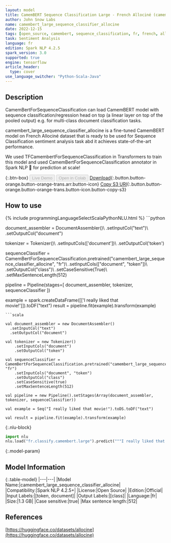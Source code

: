 ```yaml
---
layout: model
title: CamemBERT Sequence Classification Large - French Allociné (camembert_large_sequence_classifier_allocine)
author: John Snow Labs
name: camembert_large_sequence_classifier_allocine
date: 2022-12-15
tags: [open_source, camembert, sequence_classification, fr, french, allocine, sentiment, sentiment_analysis, tensorflow]
task: Sentiment Analysis
language: fr
edition: Spark NLP 4.2.5
spark_version: 3.0
supported: true
engine: tensorflow
article_header:
  type: cover
use_language_switcher: "Python-Scala-Java"
---
```


## Description

CamemBertForSequenceClassification can load CamemBERT model with sequence classification/regression head on top (a linear layer on top of the pooled output) e.g. for multi-class document classification tasks.

camembert_large_sequence_classifier_allocine is a fine-tuned CamemBERT model on French Allociné dataset that is ready to be used for Sequence Classification sentiment analysis task abd it achieves state-of-the-art performance.

We used TFCamembertForSequenceClassification in Transformers to train this model and used CamemBertForSequenceClassification annotator in Spark NLP 🚀 for prediction at scale!

{:.btn-box}
<button class="button button-orange" disabled>Live Demo</button>
<button class="button button-orange" disabled>Open in Colab</button>
[Download](https://s3.amazonaws.com/auxdata.johnsnowlabs.com/public/models/camembert_large_sequence_classifier_allocine_fr_4.2.5_3.0_1671101440202.zip){:.button.button-orange.button-orange-trans.arr.button-icon}
[Copy S3 URI](s3://auxdata.johnsnowlabs.com/public/models/camembert_large_sequence_classifier_allocine_fr_4.2.5_3.0_1671101440202.zip){:.button.button-orange.button-orange-trans.button-icon.button-copy-s3}

## How to use



<div class="tabs-box" markdown="1">
{% include programmingLanguageSelectScalaPythonNLU.html %}
```python
                
document_assembler = DocumentAssembler()\ 
    .setInputCol("text")\ 
    .setOutputCol("document")

tokenizer = Tokenizer()\ 
    .setInputCols(['document'])\ 
    .setOutputCol('token') 

sequenceClassifier = CamemBertForSequenceClassification.pretrained("camembert_large_sequence_classifier_allocine", "fr")\ 
    .setInputCols(["document", "token"])\ 
    .setOutputCol("class")\ 
    .setCaseSensitive(True)\ 
    .setMaxSentenceLength(512) 

pipeline = Pipeline(stages=[
    document_assembler,
    tokenizer,
    sequenceClassifier
])

example = spark.createDataFrame([['I really liked that movie!']]).toDF("text")
result = pipeline.fit(example).transform(example)
```
```scala

val document_assembler = new DocumentAssembler()
  .setInputCol("text")
  .setOutputCol("document")

val tokenizer = new Tokenizer()
    .setInputCols("document")
    .setOutputCol("token")

val sequenceClassifier = CamemBertForSequenceClassification.pretrained("camembert_large_sequence_classifier_allocine", "fr")
    .setInputCols("document", "token")
    .setOutputCol("class")
    .setCaseSensitive(true)
    .setMaxSentenceLength(512)

val pipeline = new Pipeline().setStages(Array(document_assembler, tokenizer, sequenceClassifier))

val example = Seq("I really liked that movie!").toDS.toDF("text")

val result = pipeline.fit(example).transform(example)
```


{:.nlu-block}
```python
import nlu
nlu.load("fr.classify.camembert.large").predict("""I really liked that movie!""")
```

</div>

{:.model-param}
## Model Information

{:.table-model}
|---|---|
|Model Name:|camembert_large_sequence_classifier_allocine|
|Compatibility:|Spark NLP 4.2.5+|
|License:|Open Source|
|Edition:|Official|
|Input Labels:|[token, document]|
|Output Labels:|[class]|
|Language:|fr|
|Size:|1.3 GB|
|Case sensitive:|true|
|Max sentence length:|512|

## References

[https://huggingface.co/datasets/allocine](https://huggingface.co/datasets/allocine)